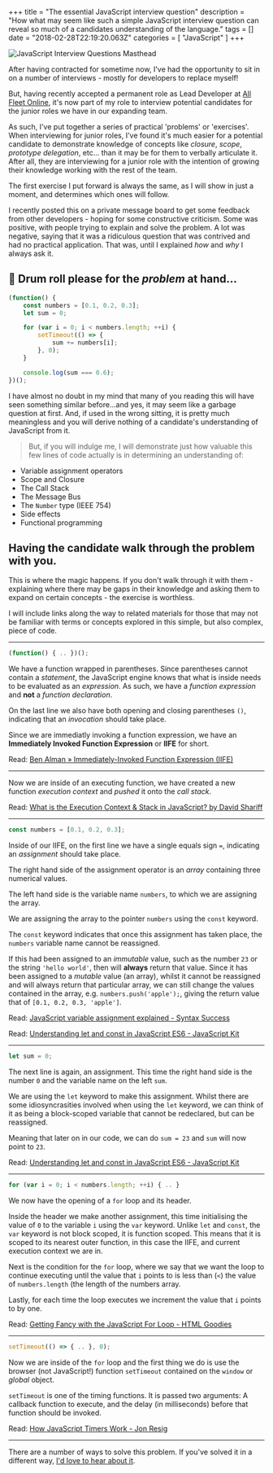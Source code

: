 +++
title = "The essential JavaScript interview question"
description = "How what may seem like such a simple JavaScript interview question can reveal so much of a candidates understanding of the language."
tags = []
date = "2018-02-28T22:19:20.063Z"
categories = [
    "JavaScript"
]
+++

![JavaScript Interview Questions Masthead](/images/javascript-interview-questions.jpg)

After having contracted for sometime now, I've had the opportunity to sit in on a number of interviews - mostly for developers to replace myself!

But, having recently accepted a permanent role as Lead Developer at [All Fleet Online](https://www.allfleetonline.com), it's now part of my role to interview potential candidates for the junior roles we have in our expanding team.

As such, I've put together a series of practical 'problems' or 'exercises'. When interviewing for junior roles, I've found it's much easier for a potential candidate to demonstrate knowledge of concepts like _closure_, _scope_, _prototype delegation_, etc... than it may be for them to verbally articulate it. After all, they are interviewing for a junior role with the intention of growing their knowledge working with the rest of the team.

The first exercise I put forward is always the same, as I will show in just a moment, and determines which ones will follow.

I recently posted this on a private message board to get some feedback from other developers - hoping for some constructive criticism. Some was positive, with people trying to explain and solve the problem. A lot was negative, saying that it was a ridiculous question that was contrived and had no practical application. That was, until I explained _how_ and _why_ I always ask it.

## 🥁 Drum roll please for the _problem_ at hand...

```javascript
(function() {
    const numbers = [0.1, 0.2, 0.3];
    let sum = 0;

    for (var i = 0; i < numbers.length; ++i) {
        setTimeout(() => {
            sum += numbers[i];
        }, 0);
    }

    console.log(sum === 0.6);
})();
```

I have almost no doubt in my mind that many of you reading this will have seen something similar before...and yes, it may seem like a garbage question at first. And, if used in the wrong sitting, it is pretty much meaningless and you will derive nothing of a candidate's understanding of JavaScript from it.

 > But, if you will indulge me, I will demonstrate just how valuable this few lines of code actually is in determining an understanding of:

 - Variable assignment operators
 - Scope and Closure
 - The Call Stack
 - The Message Bus
 - The `Number` type (IEEE 754)
 - Side effects
 - Functional programming

## Having the candidate walk through the problem with you.

This is where the magic happens. If you don't walk through it with them - explaining where there may be gaps in their knowledge and asking them to expand on certain concepts - the exercise is worthless.

I will include links along the way to related materials for those that may not be familiar with terms or concepts explored in this simple, but also complex, piece of code.

---

```javascript
(function() { .. })();
```

We have a function wrapped in parentheses. Since parentheses cannot contain a _statement_, the JavaScript engine knows that what is inside needs to be evaluated as an _expression_. As such, we have a _function expression_ and **not** a _function declaration_.

On the last line we also have both opening and closing parentheses `()`, indicating that an _invocation_ should take place.

Since we are immediatly invoking a function expression, we have an **Immediately Invoked Function Expression** or **IIFE** for short.

Read: [Ben Alman &raquo; Immediately-Invoked Function Expression (IIFE)](http://benalman.com/news/2010/11/immediately-invoked-function-expression/)

---

Now we are inside of an executing function, we have created a new function _execution context_ and _pushed_ it onto the _call stack_.

Read: [What is the Execution Context &amp; Stack in JavaScript? by David Shariff](http://davidshariff.com/blog/what-is-the-execution-context-in-javascript/)

---

```javascript
const numbers = [0.1, 0.2, 0.3];
```

Inside of our IIFE, on the first line we have a single equals sign `=`, indicating an _assignment_ should take place.

The right hand side of the assignment operator is an _array_ containing three numerical values.

The left hand side is the variable name `numbers`, to which we are assigning the array.

We are assigning the array to the pointer `numbers` using the `const` keyword.

The `const` keyword indicates that once this assignment has taken place, the `numbers` variable name cannot be reassigned.

If this had been assigned to an _immutable_ value, such as the number `23` or the string `'hello world'`, then will **always** return that value. Since it has been assigned to a _mutable_ value (an array), whilst it cannot be reassigned and will always return that particular array, we can still change the values contained in the array, e.g. `numbers.push('apple');`, giving the return value that of `[0.1, 0.2, 0.3, 'apple']`.

Read: [JavaScript variable assignment explained - Syntax Success](http://www.syntaxsuccess.com/viewarticle/javascript-variable-assignment-explained)

Read: [Understanding let and const in JavaScript ES6 - JavaScript Kit](http://www.javascriptkit.com/javatutors/javascript-es6-let-const.shtml)

---

```javascript
let sum = 0;
```

The next line is again, an assignment. This time the right hand side is the number `0` and the variable name on the left `sum`.

We are using the `let` keyword to make this assignment. Whilst there are some idiosyncrasities involved when using the `let` keyword, we can think of it as being a block-scoped variable that cannot be redeclared, but can be reassigned.

Meaning that later on in our code, we can do `sum = 23` and `sum` will now point to `23`.

Read: [Understanding let and const in JavaScript ES6 - JavaScript Kit](http://www.javascriptkit.com/javatutors/javascript-es6-let-const.shtml)

---

```javascript
for (var i = 0; i < numbers.length; ++i) { .. }
```
We now have the opening of a `for` loop and its header.

Inside the header we make another assignment, this time initialising the value of `0` to the variable `i` using the `var` keyword. Unlike `let` and `const`, the `var` keyword is not block scoped, it is function scoped. This means that it is scoped to its nearest outer function, in this case the IIFE, and current execution context we are in.

Next is the condition for the `for` loop, where we say that we want the loop to continue executing until the value that `i` points to is less than (`<`) the value of `numbers.length` (the length of the numbers array.

Lastly, for each time the loop executes we increment the value that `i` points to by one.

Read: [Getting Fancy with the JavaScript For Loop - HTML Goodies](https://www.htmlgoodies.com/html5/javascript/getting-fancy-with-the-javascript-for-loop.html)

---

```javascript
setTimeout(() => { .. }, 0);
```

Now we are inside of the `for` loop and the first thing we do is use the browser (not JavaScript!) function `setTimeout` contained on the `window` or _global_ object.

`setTimeout` is one of the timing functions. It is passed two arguments: A callback function to execute, and the delay (in milliseconds) before that function should be invoked.




Read: [How JavaScript Timers Work - Jon Resig](https://johnresig.com/blog/how-javascript-timers-work/)




---

There are a number of ways to solve this problem. If you've solved it in a different way,  [I'd love to hear about it](https://github.com/jacobwarduk/jacobward.io/issues/new).
